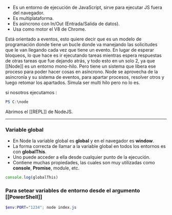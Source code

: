 - Es un entorno de ejecución de JavaScript, sirve para ejecutar JS fuera del navegador. 
- Es multiplataforma.
- Es asíncrono con In/Out (Entrada/Salida de datos).
- Usa como motor el V8 de Chrome.

Está orientado a eventos, esto quiere decir que es un modelo de programación donde tiene un bucle donde va manejando las solicitudes que le van llegando cada vez que tiene un evento. En lugar de esperar bloqueos, lo que hace es ir ejecutando tareas mientras espera respuestas de otras tareas que fue dejando atrás, y todo esto en un solo 2, ya que [[Node]] es un entorno mono-hilo. Pero tiene un sistema que libera ese proceso para poder hacer cosas en asíncrono. 
Node se aprovecha de la asincronía y su sistema de eventos, para apartar procesos, resolver otros y luego retomar los apartados. Simula ser multi hilo pero no lo es. 

si nosotros ejecutamos : 
```powershell
PS C:\node 
```
Abrimos el [[REPL]] de NodeJS. 
___

### Variable global 
- En Node la variable global es **global** y en el navegador es **window**.
- La forma correcta de llamar a la variable global en todos los entornos es con **globalThis**.
- Uno puede acceder a ella desde cualquier punto de la ejecución.
- Contiene muchas propiedades, las cuales son muy utilizadas como **console**, **Promise**, module, etc. 
```javascript
console.log(globalThis)
```

### Para setear variables de entorno desde el argumento [[PowerShell]]

```powershell
$env:PORT="1234"; node index.js
```
